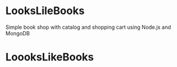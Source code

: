 LooksLileBooks
===========

Simple book shop with catalog and shopping cart using Node.js and MongoDB 
# LoooksLikeBooks
